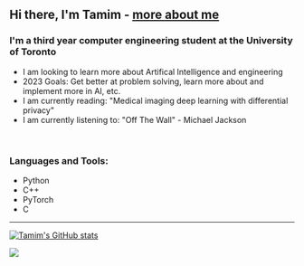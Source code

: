 ## Hi there, I'm Tamim - [more about me][website]

### I'm a third year computer engineering student at the University of Toronto
- I am looking to learn more about Artifical Intelligence and engineering 
- 2023 Goals: Get better at problem solving, learn more about and implement more in AI, etc.
- I am currently reading: "Medical imaging deep learning with differential privacy"
- I am currently listening to: "Off The Wall" - Michael Jackson

<br />

### Languages and Tools:
- Python
- C++
- PyTorch
- C

---
[![Tamim's GitHub stats](https://github-readme-stats.vercel.app/api?username=Tamim1236)](https://github.com/anuraghazra/github-readme-stats)

<img src="https://wakatime.com/share/@462c5d36-a0f9-4ab0-8750-3eb2c3418696/ce715228-4eca-439b-a7fc-8da3a5af8337.svg" />




[website]: http://wikicfp.com/cfp/
